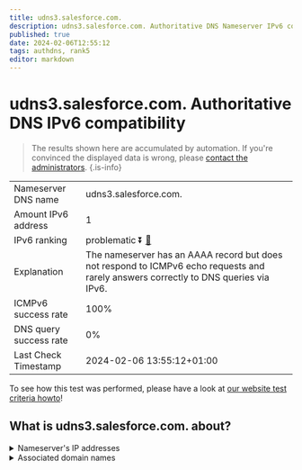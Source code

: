 ```yaml
---
title: udns3.salesforce.com.
description: udns3.salesforce.com. Authoritative DNS Nameserver IPv6 compatibility
published: true
date: 2024-02-06T12:55:12
tags: authdns, rank5
editor: markdown
---
```


# udns3.salesforce.com. Authoritative DNS IPv6 compatibility

> The results shown here are accumulated by automation. If you're convinced the displayed data is wrong, please [contact the administrators](/howto/chat). 
{.is-info}




|   |   |
| - | - |
| Nameserver DNS name | udns3.salesforce.com.
| Amount IPv6 address | 1
| IPv6 ranking | problematic :arrow_double_down: [🔗](/howto/ranking) |
| Explanation | The nameserver has an AAAA record but does not respond to ICMPv6 echo requests and rarely answers correctly to DNS queries via IPv6. |
| ICMPv6 success rate | 100%|
| DNS query success rate | 0% |
| Last Check Timestamp | 2024-02-06 13:55:12+01:00 |

To see how this test was performed, please have a look at [our website test criteria howto](/howto/testcriteria/authdns)!


## What is udns3.salesforce.com. about?




<details>
<summary>Nameserver's IP addresses</summary>

2610:a1:1009::8

</details>



<details>
<summary>Associated domain names</summary>

www.salesforce.com

</details>

